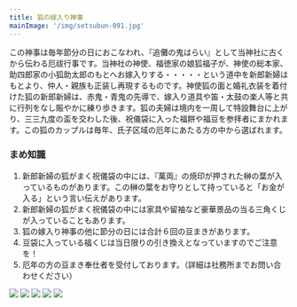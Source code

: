 ```yaml
---
title: 狐の嫁入り神事
mainImage: '/img/setsubun-091.jpg'
---
```


この神事は毎年節分の日におこなわれ、『追儺の鬼はらい』として当神社に古くから伝わる厄祓行事です。当神社の神使、福徳家の娘狐福子が、神使の総本家、助四郎家の小狐助太郎のもとへお嫁入りする・・・・・という道中を新郎新婦はもとより、仲人・親族も正装し再現するものです。神使狐の面と婚礼衣装を着付けた狐の新郎新婦は、赤鬼・青鬼の先導で、嫁入り道具や笛・太鼓の楽人等と共に行列をなし賑やかに練り歩きます。狐の夫婦は境内を一周して特設舞台に上がり、三三九度の盃を交わした後、祝儀袋に入った福餅や福豆を参拝者にまかれます。この狐のカップルは毎年、氏子区域の厄年にあたる方の中から選ばれます。

### まめ知識

1. 新郎新婦の狐がまく祝儀袋の中には、『萬両』の焼印が押された榊の葉が入っているものがあります。この榊の葉をお守りとして持っていると「お金が入る」という言い伝えがあります。
1. 新郎新婦の狐がまく祝儀袋の中には家具や留袖など豪華景品の当る三角くじが入っていることもあります。
1. 狐の嫁入り神事の他に節分の日には合計６回の豆まきがあります。
1. 豆袋に入っている福くじは当日限りの引き換えとなっていますのでご注意を！
1. 厄年の方の豆まき奉仕者を受付しております。（詳細は社務所までお問い合わせください）

![](/img/setsubun-004.jpg)
![](/img/setsubun-101.jpg)
![](/img/setsubun-102.jpg)
![](/img/setsubun-104.jpg)
![](/img/setsubun-105.jpg)
